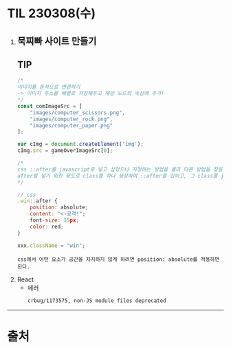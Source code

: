 # TIL 230308(수)

1. 묵찌빠 사이트 만들기
    ---
    ## TIP
    ```javascript
    /*
    이미지를 동적으로 변경하기 
    -> 이미지 주소를 배열로 저장해두고 해당 노드의 속성에 추가!    
    */
    const comImageSrc = [
        "images/computer_scissors.png",
        "images/computer_rock.png",
        "images/computer_paper.png"
    ];

    var cImg = document.createElement('img');
    cImg.src = gameOverImageSrc[0];
    ```
    ```javascript
    /*
    css ::after를 javascript로 넣고 싶었으나 지정하는 방법을 몰라 다른 방법을 찾음
    after를 넣기 위한 용도로 class를 하나 생성하여 ::after를 입히고, 그 class를 javascript로 추가하는 방식
    */

    // css
    .win::after {
        position: absolute;
        content: "<-공격!";
        font-size: 15px;
        color: red;
    }
    
    xxx.className = "win";
    ```
    ```
    css에서 어떤 요소가 공간을 차지하지 않게 하려면 position: absolute를 적용하면 된다.
    ```
2. React
    - 에러
        ```
        crbug/1173575, non-JS module files deprecated
        ```

---
# 출처